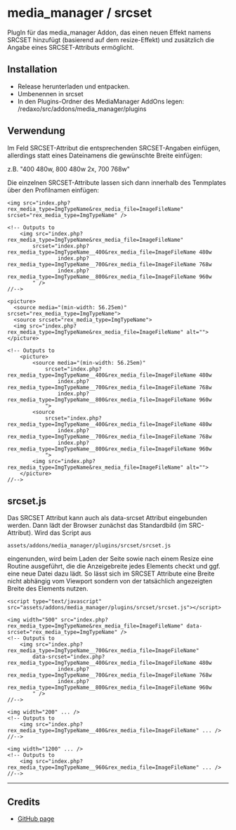 media_manager / srcset
================

PlugIn für das media_manager Addon, das einen neuen Effekt namens SRCSET hinzufügt
(basierend auf dem resize-Effekt) und zusätzlich die Angabe eines SRCSET-Attributs
ermöglicht.

Installation
-------

* Release herunterladen und entpacken.
* Umbenennen in srcset
* In den Plugins-Ordner des MediaManager AddOns legen: /redaxo/src/addons/media_manager/plugins


Verwendung
-------
Im Feld SRCSET-Attribut die entsprechenden SRCSET-Angaben einfügen, allerdings statt eines Dateinamens die
gewünschte Breite einfügen:

z.B. "400 480w, 800 480w 2x, 700 768w"

Die einzelnen SRCSET-Attribute lassen sich dann innerhalb des Tenmplates über den Profilnamen einfügen:

    <img src="index.php?rex_media_type=ImgTypeName&rex_media_file=ImageFileName" srcset="rex_media_type=ImgTypeName" />

    <!-- Outputs to
        <img src="index.php?rex_media_type=ImgTypeName&rex_media_file=ImageFileName"
            srcset="index.php?rex_media_type=ImgTypeName__400&rex_media_file=ImageFileName 480w
                    index.php?rex_media_type=ImgTypeName__700&rex_media_file=ImageFileName 768w
                    index.php?rex_media_type=ImgTypeName__800&rex_media_file=ImageFileName 960w
            " />
    //-->

    <picture>
      <source media="(min-width: 56.25em)" srcset="rex_media_type=ImgTypeName">
      <source srcset="rex_media_type=ImgTypeName">
      <img src="index.php?rex_media_type=ImgTypeName&rex_media_file=ImageFileName" alt="">
    </picture>

    <!-- Outputs to
        <picture>
            <source media="(min-width: 56.25em)"
                srcset="index.php?rex_media_type=ImgTypeName__400&rex_media_file=ImageFileName 480w
                    index.php?rex_media_type=ImgTypeName__700&rex_media_file=ImageFileName 768w
                    index.php?rex_media_type=ImgTypeName__800&rex_media_file=ImageFileName 960w
                ">
            <source
                srcset="index.php?rex_media_type=ImgTypeName__400&rex_media_file=ImageFileName 480w
                    index.php?rex_media_type=ImgTypeName__700&rex_media_file=ImageFileName 768w
                    index.php?rex_media_type=ImgTypeName__800&rex_media_file=ImageFileName 960w
                ">
            <img src="index.php?rex_media_type=ImgTypeName&rex_media_file=ImageFileName" alt="">
        </picture>
    //-->


srcset.js
-------
Das SRCSET Attribut kann auch als data-srcset Attribut eingebunden werden. Dann lädt der Browser
zunächst das Standardbild (im SRC-Attribut). Wird das Script aus

    assets/addons/media_manager/plugins/srcset/srcset.js

eingenunden, wird beim Laden der Seite sowie nach einem Resize eine Routine ausgeführt, die
die Anzeigebreite jedes Elements checkt und ggf. eine neue Datei dazu lädt. So lässt sich
im SRCSET Attribute eine Breite nicht abhängig vom Viewport sondern von der tatsächlich
angezeigten Breite des Elements nutzen.

    <script type="text/javascript" src="assets/addons/media_manager/plugins/srcset/srcset.js"></script>

    <img width="500" src="index.php?rex_media_type=ImgTypeName&rex_media_file=ImageFileName" data-srcset="rex_media_type=ImgTypeName" />
    <!-- Outputs to
        <img src="index.php?rex_media_type=ImgTypeName__700&rex_media_file=ImageFileName"
            data-srcset="index.php?rex_media_type=ImgTypeName__400&rex_media_file=ImageFileName 480w
                    index.php?rex_media_type=ImgTypeName__700&rex_media_file=ImageFileName 768w
                    index.php?rex_media_type=ImgTypeName__800&rex_media_file=ImageFileName 960w
            " />
    //-->

    <img width="200" ... />
    <!-- Outputs to
        <img src="index.php?rex_media_type=ImgTypeName__400&rex_media_file=ImageFileName" ... />
    //-->

    <img width="1200" ... />
    <!-- Outputs to
        <img src="index.php?rex_media_type=ImgTypeName__960&rex_media_file=ImageFileName" ... />
    //-->


---
Credits
-------
* [GitHub page](https://github.com/FriendsOfREDAXO/media_manager_srcset)
